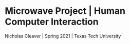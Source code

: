 # Microwave Project | Human Computer Interaction
Nicholas Cleaver | Spring 2021 | Texas Tech University
